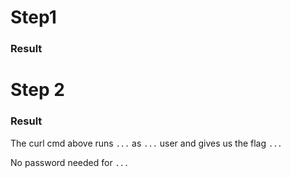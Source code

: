 # Step1

### Result


# Step 2

### Result
The curl cmd above runs `...` as `...` user and gives us the flag `...`

No password needed for `...`
